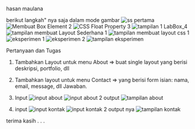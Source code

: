 hasan maulana

berikut langkah" nya saja dalam mode gambar
![ss pertama](https://user-images.githubusercontent.com/56497286/115492142-685cd400-a28b-11eb-8992-44961adfeb7f.png)
![Membuat Box Element 2](https://user-images.githubusercontent.com/56497286/115492158-714da580-a28b-11eb-8526-1d45f8450b2c.png)
![CSS Float Property 3](https://user-images.githubusercontent.com/56497286/115492167-76aaf000-a28b-11eb-8bb6-5a2e13069555.png)
![tampilan 1 LabBox_4](https://user-images.githubusercontent.com/56497286/115492184-7dd1fe00-a28b-11eb-8c40-580ccd0b933b.png)
![tampilan membuat Layout Sederhana 1](https://user-images.githubusercontent.com/56497286/115492251-a6f28e80-a28b-11eb-975d-3f51bca929e0.png)
![tampilan membuat layout css 1](https://user-images.githubusercontent.com/56497286/115492268-aeb23300-a28b-11eb-84ae-e193a6cdea53.png)
![eksperimen 1](https://user-images.githubusercontent.com/56497286/115492282-b8d43180-a28b-11eb-895e-75b2d9d65600.png)
![eksperimen 2](https://user-images.githubusercontent.com/56497286/115492296-bd98e580-a28b-11eb-876f-ec9f20f4b545.png)
![tampilan eksperimen](https://user-images.githubusercontent.com/56497286/115492326-cc7f9800-a28b-11eb-8f69-4aa12c20b08b.png)

Pertanyaan dan Tugas
1. Tambahkan Layout untuk menu About => buat single layout yang berisi deskripsi, portfolio, dll
2. Tambahkan layout untuk menu Contact => yang berisi form isian: nama, email, message, dll
Jawaban.
1. Input
![input about](https://user-images.githubusercontent.com/56497286/115492457-0c467f80-a28c-11eb-8315-d176e2895296.png)
![input about 2](https://user-images.githubusercontent.com/56497286/115492490-1799ab00-a28c-11eb-9532-76f58b4d2954.png)
output
![tampilan about](https://user-images.githubusercontent.com/56497286/115492548-2aac7b00-a28c-11eb-9dc6-457359bb926e.png)

2. input
![input kontak](https://user-images.githubusercontent.com/56497286/115492668-67787200-a28c-11eb-861f-ea26eb19619a.png)
![input kontak 2](https://user-images.githubusercontent.com/56497286/115492673-6ba48f80-a28c-11eb-952e-f93469f99d30.png)
output nya
![tampilan kontak](https://user-images.githubusercontent.com/56497286/115492691-77905180-a28c-11eb-9e95-0fc47f4e2867.png)



terima kasih . . .
